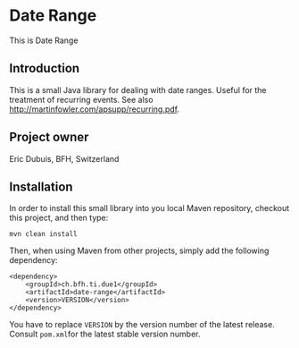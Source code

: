 # Date Range

This is Date Range

## Introduction

This is a small Java library for dealing with date ranges. Useful for the
treatment of recurring events. See also
http://martinfowler.com/apsupp/recurring.pdf.

## Project owner

Eric Dubuis, BFH, Switzerland

## Installation

In order to install this small library into you local Maven repository, checkout
this project, and then type:

```
mvn clean install
```

Then, when using Maven from other projects, simply add the following dependency:

```
<dependency>
    <groupId>ch.bfh.ti.due1</groupId>
    <artifactId>date-range</artifactId>
    <version>VERSION</version>
</dependency>
```

You have to replace `VERSION` by the version number of the latest release. Consult
`pom.xml`for the latest stable version number.
